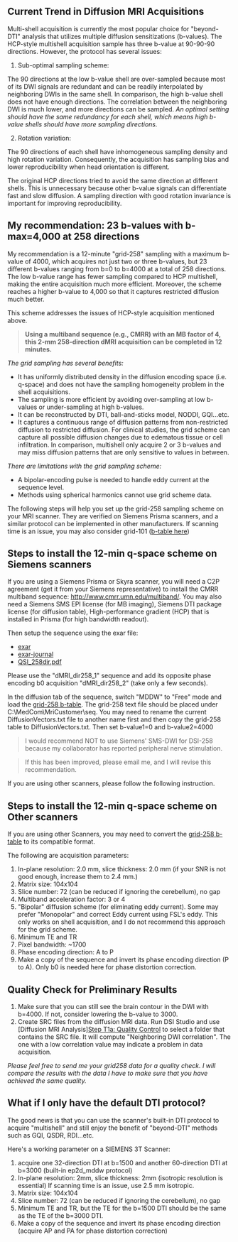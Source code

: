 ## Current Trend in Diffusion MRI Acquisitions

Multi-shell acquisition is currently the most popular choice for "beyond-DTI" analysis that utilizes multiple diffusion sensitizations (b-values). The HCP-style multishell acquisition sample has three b-value at 90-90-90 directions. However, the protocol has several issues:

1. Sub-optimal sampling scheme:

The 90 directions at the low b-value shell are over-sampled because most of its DWI signals are redundant and can be readily interpolated by neighboring DWIs in the same shell. In comparison, the high b-value shell does not have enough directions. The correlation between the neighboring DWI is much lower, and more directions can be sampled. *An optimal setting should have the same redundancy for each shell, which means high b-value shells should have more sampling directions.*

2. Rotation variation: 

The 90 directions of each shell have inhomogeneous sampling density and high rotation variation. Consequently, the acquisition has sampling bias and lower reproducibility when head orientation is different. 

The original HCP directions tried to avoid the same direction at different shells. This is unnecessary because other b-value signals can differentiate fast and slow diffusion. A sampling direction with good rotation invariance is important for improving reproducibility. 

## My recommendation: 23 b-values with b-max=4,000 at 258 directions

My recommendation is a 12-minute "grid-258" sampling with a maximum b-value of 4000, which acquires not just two or three b-values,
but 23 different b-values ranging from b=0 to b=4000 at a total of 258 directions. The low b-value range has fewer sampling compared to HCP multishell,
making the entire acquisition much more efficient. Moreover, the scheme reaches a higher b-value to 4,000 so that it captures restricted diffusion much better. 

This scheme addresses the issues of HCP-style acquisition mentioned above.


> **Using a multiband sequence (e.g., CMRR) with an MB factor of 4, this 2-mm 258-direction dMRI acquisition can be completed in 12 minutes.**  

*The grid sampling has several benefits:*
- It has uniformly distributed density in the diffusion encoding space (i.e. q-space) and does not have the sampling homogeneity problem in the shell acquisitions. 
- The sampling is more efficient by avoiding over-sampling at low b-values or under-sampling at high b-values. 
- It can be reconstructed by DTI, ball-and-sticks model, NODDI, GQI...etc.
- It captures a continuous range of diffusion patterns from non-restricted diffusion to restricted diffusion. For clinical studies, the grid scheme can capture all possible diffusion changes due to edematous tissue or cell infiltration. In comparison, multishell only acquire 2 or 3 b-values and may miss diffusion patterns that are only sensitive to values in between.

*There are limitations with the grid sampling scheme:*
- A bipolar-encoding pulse is needed to handle eddy current at the sequence level.
- Methods using spherical harmonics cannot use grid scheme data.

The following steps will help you set up the grid-258 sampling scheme on your MRI scanner. They are verified on Siemens Prisma scanners, and a similar protocol can be implemented in other manufacturers. If scanning time is an issue, you may also consider grid-101 ([b-table here](https://pitt-my.sharepoint.com/:t:/g/personal/yehfc_pitt_edu/EUFLViycNvFJjitO0pM2pg4BRHdXc9LSjICBtuAgiBk_4A?e=ztSaxy))


## Steps to install the 12-min q-space scheme on Siemens scanners

If you are using a Siemens Prisma or Skyra scanner, you will need a C2P agreement (get it from your Siemens representative) to install the CMRR multiband sequence:
http://www.cmrr.umn.edu/multiband/. You may also need a Siemens SMS EPI license (for MB imaging), Siemens DTI package license (for diffusion table), High-performance gradient (HCP) that is installed in Prisma (for high bandwidth readout).

Then setup the sequence using the exar file:

- [exar](/dsi-studio-document/files/QSI258.exar1)
- [exar-journal](/dsi-studio-document/files/QSI258.exar1-journal)
- [QSI_258dir.pdf](/dsi-studio-document/files/QSI258.pdf)

Please use the "dMRI_dir258_1" sequence and add its opposite phase encoding b0 acquisition "dMRI_dir258_2" (take only a few seconds).

In the diffusion tab of the sequence, switch "MDDW" to "Free" mode and load the [grid-258 b-table](https://pitt-my.sharepoint.com/:t:/g/personal/yehfc_pitt_edu/ER8JurqNeGhAnn6k11tKAkEBZoGwPtuPCTnJK3ateCeAjg?e=yqUuIf).
The grid-258 text file should be placed under C:\MedCom\MriCustomer\seq\. You may need to rename the current DiffusionVectors.txt file to another name first and then copy the grid-258 table to DiffusionVectors.txt.
Then set b-value1=0 and b-value2=4000

> I would recommend NOT to use Siemens' SMS-DWI for DSI-258 because my collaborator has reported peripheral nerve stimulation.

> If this has been improved, please email me, and I will revise this recommendation.

If you are using other scanners, please follow the following instruction.

## Steps to install the 12-min q-space scheme on Other scanners

If you are using other Scanners, you may need to convert the [grid-258 b-table](https://pitt-my.sharepoint.com/:t:/g/personal/yehfc_pitt_edu/ER8JurqNeGhAnn6k11tKAkEBZoGwPtuPCTnJK3ateCeAjg?e=yqUuIf)
to its compatible format.

The following are acquisition parameters:

1. In-plane resolution: 2.0 mm, slice thickness: 2.0 mm (if your SNR is not good enough, increase them to 2.4 mm.)
2. Matrix size: 104x104
3. Slice number: 72 (can be reduced if ignoring the cerebellum), no gap
4. Multiband acceleration factor: 3 or 4
5. "Bipolar" diffusion scheme (for eliminating eddy current). Some may prefer "Monopolar" and correct Eddy current using FSL's eddy. This only works on shell acquisition, and I do not recommend this approach for the grid scheme.
6. Minimum TE and TR
7. Pixel bandwidth: ~1700
8. Phase encoding direction: A to P
9. Make a copy of the sequence and invert its phase encoding direction (P to A). Only b0 is needed here for phase distortion correction.

## Quality Check for Preliminary Results

1. Make sure that you can still see the brain contour in the DWI with b=4000. If not, consider lowering the b-value to 3000.
2. Create SRC files from the diffusion MRI data. Run DSI Studio and use [Diffusion MRI Analysis][Step T1a: Quality Control](/doc/gui_t1.html#step-t1a-quality-control-optional) to select a folder that contains the SRC file. It will compute "Neighboring DWI correlation". The one with a low correlation value may indicate a problem in data acquisition.

*Please feel free to send me your grid258 data for a quality check. I will compare the results with the data I have to make sure that you have achieved the same quality.*

## What if I only have the default DTI protocol?

The good news is that you can use the scanner's built-in DTI protocol to acquire "multishell" and still enjoy the benefit of "beyond-DTI" methods such as GQI, QSDR, RDI...etc.

Here's a working parameter on a SIEMENS 3T Scanner:

1. acquire one 32-direction DTI at b=1500 and another 60-direction DTI at b=3000 (built-in ep2d_mddw protocol)
2. In-plane resolution: 2mm, slice thickness: 2mm (isotropic resolution is essential)
    If scanning time is an issue, use 2.5 mm isotropic.
3. Matrix size: 104x104
4. Slice number: 72 (can be reduced if ignoring the cerebellum), no gap
5. Minimum TE and TR, but the TE for the b=1500 DTI should be the same as the TE of the b=3000 DTI.
6. Make a copy of the sequence and invert its phase encoding direction (acquire AP and PA for phase distortion correction)
